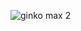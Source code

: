 ![ginko max 2](https://user-images.githubusercontent.com/97019040/148914693-476eeb58-4a5c-42bb-aa1b-a1da20352a17.jpg)

